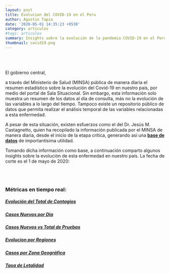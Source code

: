 ```yaml
---
layout: post
title: Evolucion del COVID-19 en el Peru
author: Agustin Tapia
date: '2020-05-01 14:35:23 +0530'
category: articulos
#tags: articulos
summary: Insights sobre la evolución de la pandemia COVID-19 en el Peru
thumbnail: covid19.png
---
```


<br/><br/>

El gobierno central, 

a través del Ministerio de Salud (MINSA) pública de manera diaria el resumen estadístico sobre la evolución del Covid-19 en nuestro país, por medio del portal de Sala Situacional. Sin embargo, esta información solo muestra un resumen de los datos al día de consulta, más no la evolución de las variables a lo largo del tiempo. Tampoco existe un repositorio público de datos que permita realizar el análisis temporal de las variables relacionadas a esta enfermedad.

A pesar de esta situación, existen esfuerzos como el del Dr. Jesús M. Castagnetto, quien ha recopilado la información publicada por el MINSA de manera diaria, desde el inicio de la etapa crítica, generando así una [**base de datos**](https://github.com/jmcastagnetto/covid-19-peru-data) de importantísima utilidad.

Tomando dicha información como base, a continuación comparto algunos insights sobre la evolución de esta enfermedad en nuestro país. La fecha de corte es el 1 de mayo de 2020:

<br/><br/>

### **Métricas en tiempo real:**

##### [Evolución del Total de Contagios](/assets/img/posts/Covid19Peru/distribucion-total-contagios.html)

##### [Casos Nuevos por Dia](/assets/img/posts/Covid19Peru/casos-por-dia.html)

##### [Casos Nuevos vs Total de Pruebas](/assets/img/posts/Covid19Peru/casos-nuevos-vs-total.html)

##### [Evolucion por Regiones](/assets/img/posts/Covid19Peru/evolucion-de-casos.html)

##### [Casos por Zona Geográfica](/assets/img/posts/Covid19Peru/casos-zona-geografica.html)

##### [Tasa de Letalidad](/assets/img/posts/Covid19Peru/tasa-letalidad.html)

